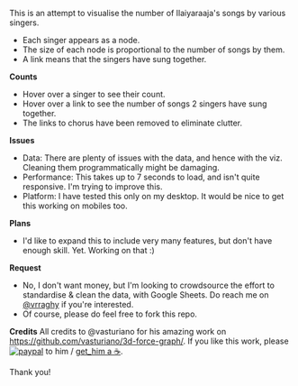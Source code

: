This is an attempt to visualise the number of Ilaiyaraaja's songs by various singers.

- Each singer appears as a node.
- The size of each node is proportional to the number of songs by them.
- A link means that the singers have sung together.

**Counts**
- Hover over a singer to see their count.
- Hover over a link to see the number of songs 2 singers have sung together.
- The links to chorus have been removed to eliminate clutter.

**Issues**
- Data: There are plenty of issues with the data, and hence with the viz. Cleaning them programmatically might be damaging.
- Performance: This takes up to 7 seconds to load, and isn't quite responsive. I'm trying to improve this.
- Platform: I have tested this only on my desktop. It would be nice to get this working on mobiles too.

**Plans**
- I'd like to expand this to include very many features, but don't have enough skill. Yet. Working on that :)

**Request**
- No, I don't want money, but I'm looking to crowdsource the effort to standardise & clean the data, with Google Sheets. Do reach me on [@vrraghy](https://twitter.com/vrraghy) if you're interested.
- Of course, please do feel free to fork this repo.

**Credits**
All credits to @vasturiano for his amazing work on https://github.com/vasturiano/3d-force-graph/. If you like this work, please [![paypal](https://www.paypalobjects.com/en_US/i/btn/btn_donate_SM.gif)](https://www.paypal.com/cgi-bin/webscr?cmd=_donations&business=L398E7PKP47E8&currency_code=USD&source=url) to him / [get_him a ☕](https://www.paypal.com/cgi-bin/webscr?cmd=_donations&business=L398E7PKP47E8&currency_code=USD&source=url).

Thank you!
